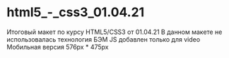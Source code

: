 # html5_-_css3_01.04.21
Итоговый макет по курсу HTML5/CSS3 от 01.04.21
В данном макете не использовалась технология БЭМ
JS добавлен только для video
Мобильная версия 576px * 475px
